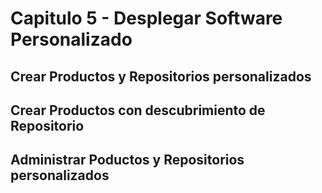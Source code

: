 # Capitulo 5 - Desplegar Software Personalizado

## Crear Productos y Repositorios personalizados

## Crear Productos con descubrimiento de Repositorio

## Administrar Poductos y Repositorios personalizados